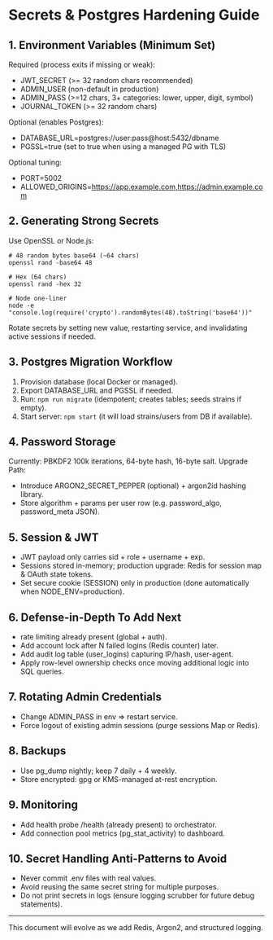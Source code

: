 # Secrets & Postgres Hardening Guide

## 1. Environment Variables (Minimum Set)
Required (process exits if missing or weak):
- JWT_SECRET (>= 32 random chars recommended)
- ADMIN_USER (non-default in production)
- ADMIN_PASS (>=12 chars, 3+ categories: lower, upper, digit, symbol)
- JOURNAL_TOKEN (>= 32 random chars)

Optional (enables Postgres):
- DATABASE_URL=postgres://user:pass@host:5432/dbname
- PGSSL=true (set to true when using a managed PG with TLS)

Optional tuning:
- PORT=5002
- ALLOWED_ORIGINS=https://app.example.com,https://admin.example.com

## 2. Generating Strong Secrets
Use OpenSSL or Node.js:
```
# 48 random bytes base64 (~64 chars)
openssl rand -base64 48

# Hex (64 chars)
openssl rand -hex 32

# Node one-liner
node -e "console.log(require('crypto').randomBytes(48).toString('base64'))"
```
Rotate secrets by setting new value, restarting service, and invalidating active sessions if needed.

## 3. Postgres Migration Workflow
1. Provision database (local Docker or managed).
2. Export DATABASE_URL and PGSSL if needed.
3. Run: `npm run migrate` (idempotent; creates tables; seeds strains if empty).
4. Start server: `npm start` (it will load strains/users from DB if available).

## 4. Password Storage
Currently: PBKDF2 100k iterations, 64-byte hash, 16-byte salt.
Upgrade Path:
- Introduce ARGON2_SECRET_PEPPER (optional) + argon2id hashing library.
- Store algorithm + params per user row (e.g. password_algo, password_meta JSON).

## 5. Session & JWT
- JWT payload only carries sid + role + username + exp.
- Sessions stored in-memory; production upgrade: Redis for session map & OAuth state tokens.
- Set secure cookie (SESSION) only in production (done automatically when NODE_ENV=production).

## 6. Defense-in-Depth To Add Next
- rate limiting already present (global + auth).
- Add account lock after N failed logins (Redis counter) later.
- Add audit log table (user_logins) capturing IP/hash, user-agent.
- Apply row-level ownership checks once moving additional logic into SQL queries.

## 7. Rotating Admin Credentials
- Change ADMIN_PASS in env => restart service.
- Force logout of existing admin sessions (purge sessions Map or Redis).

## 8. Backups
- Use pg_dump nightly; keep 7 daily + 4 weekly.
- Store encrypted: gpg or KMS-managed at-rest encryption.

## 9. Monitoring
- Add health probe /health (already present) to orchestrator.
- Add connection pool metrics (pg_stat_activity) to dashboard.

## 10. Secret Handling Anti-Patterns to Avoid
- Never commit .env files with real values.
- Avoid reusing the same secret string for multiple purposes.
- Do not print secrets in logs (ensure logging scrubber for future debug statements).

---
This document will evolve as we add Redis, Argon2, and structured logging.
